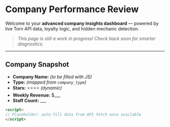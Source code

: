 # Company Performance Review

Welcome to your **advanced company insights dashboard** — powered by live Torn API data, loyalty logic, and hidden mechanic detection.

> _This page is still a work in progress! Check back soon for smarter diagnostics._

---

## Company Snapshot

- **Company Name:** *(to be filled with JS)*
- **Type:** *(mapped from `company_type`)*
- **Stars:** ⭐️⭐️⭐️⭐️ _(dynamic)_
- **Weekly Revenue:** \$___
- **Staff Count:** ___

```html
<script>
// Placeholder: auto-fill data from API fetch once available
</script>
